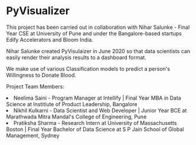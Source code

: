 # PyVisualizer

This project has been carried out in collaboration with Nihar Salunke - Final Year CSE at University of Pune and under the Bangalore-based startups Edify Accelerators and Bloom India.

Nihar Salunke created PyVisulaizer in June 2020 so that data scientists can easily render their analysis results to a dashboard format.

We make use of various Classification models to predict a person's Willingness to Donate Blood.

Project Team Members:

<li>Neelima Saini - Program Manager at Intellify | Final Year MBA in Data Science at Institiute of Product Leadership, Bangalore</li>
<li>Nikhil Kulkarni - Data Scientist and Web Developer | Junior Year BCE at Marathwada Mitra Mandal's College of Engineering, Pune</li>
<li>Pratiksha Sharma - Research Intern at University of Massachusetts Boston | Final Year Bachelor of Data Science at S P Jain School of Global Management, Sydney</li>
